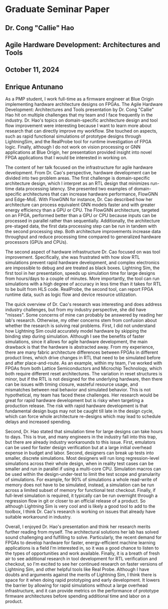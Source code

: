 # Graduate Seminar Paper 
## Dr. Cong "Callie" Hao
## Agile Hardware Development: Architectures and Tools
## October 11, 2024
## Enrique Antunano

As a PMP student, I work full-time as a firmware engineer at Blue Origin implementing hardware architecture designs on FPGAs. The Agile Hardware Development: Architectures and Tools presentation by Dr. Cong "Callie" Hao hit on multiple challenges that my team and I face frequently in the industry. Dr. Hao's topics on domain-specific architecture design and tool flow improvement were interesting because I want to learn more about research that can directly improve my workflow. She touched on aspects, such as rapid functional simulations of prototype designs through LightningSim, and the RealProbe tool for runtime investigation of FPGA logic. Finally, although I do not work on vision processing or GNN applications at Blue Origin, her presentation provided insight into novel FPGA applications that I would be interested in working on.

The content of her talk focused on the infrastructure for agile hardware development. From Dr. Cao's perspective, hardware development can be divided into two problem areas. The first challenge is domain-specific architecture design, which I interpret as an RTL design that minimizes run-time data processing latency. She presented two examples of domain-specific architectures that can increase hardware performance, FlowGNN and Edge-MoE. With FlowGNN for instance, Dr. Cao described how her architecture can process equivalent GNN models faster and with greater energy efficiency than a GPU or CPU. The FlowGNN architecture, targeted on an FPGA, performed better than a GPU or CPU because inputs can be processed in parallel rather than sequentially. Additionally, the architecture pre-staged data, the first data processing step can be run in tandem with the second processing step. Both architecture improvements increase data throughput and reduce processing time compared to generalized hardware processors (GPUs and CPUs). 

The second aspect of hardware infrastructure Dr. Cao focused on was tool improvement. Specifically, she was frustrated with how slow RTL simulations prevent rapid hardware development, and complex electronics are impossible to debug and are treated as black boxes. Lightning Sim, the first tool in her presentation, speeds up simulation time for large designs from hours/days to a couple of minutes. More importantly, the tool can run simulations with a high degree of accuracy in less time than it takes for RTL to be built from HLS code. RealProbe, the second tool, can report FPGA runtime data, such as logic flow and device resource utilization.

The quick overview of Dr. Cao's research was interesting and does address industry challenges, but from my industry perspective, she did have "misses". Some concerns of mine can probably be answered by reading her lab's research. Otherwise, my other concerns stem from confusion about whether the research is solving real problems. First, I did not understand how Lightning Sim could accurately model hardware by skipping the binding step during simulation. Although I see the benefits of faster simulations, since it allows for agile hardware development, the main drawback is that the hardware is abstracted away. From my experience, there are many fabric architecture differences between FPGAs in different product lines, which drive changes in RTL that need to be simulated before and after place-and-route. As an example, within my team, I've worked with FPGAs from both Lattice Semiconductors and Microchip Technology, which both require different reset architectures. The variation in reset structures is minor, but if the RTL is not designed for the underlying hardware, then there can be issues with timing closure, wasteful resource usage, and mismatches between real behavior and simulated behavior. This is not hypothetical, my team has faced these challenges. Her research would be great for rapid hardware development but is risky when targeting a production release. The risk with rapid hardware development is that fundamental design bugs may not be caught till late in the design cycle, which can force whole architecture re-designs which may lead to schedule delays and increased spending.

Second, Dr. Hao stated that simulation time for large designs can take hours to days. This is true, and many engineers in the industry fall into this trap, but there are already industry workarounds to this issue. First, emulators can be used for faster design verification but at a large initial overhead expense in budget and labor. Second, designers can break up tests into smaller, discrete simulations. Most designers will run long regression-level simulations across their whole design, when in reality test cases can be smaller and run in parallel if using a multi-core CPU. Simulation macros can be used within the design-under-test to limit the test scope and granularity of simulations. For example, for 90% of simulations a whole read-write of memory does not have to be simulated, instead, a simulation can be run across a limited subset of memory for functional test checkout. Finally, if full-level simulation is required, it typically can be run overnight through a regression flow in git or closer to an official release of a product. So although Lightning Sim is very cool and is likely a good tool to add to the toolbox, I think Dr. Cao's research is working on issues that already have suitable workaround in industry. 

Overall, I enjoyed Dr. Hao's presentation and think her research merits further reading from myself. The architectural solutions her lab has solved sound challenging and fulfilling to solve. Particularly, the recent demand for FPGAs to develop hardware for faster, energy-efficient machine learning applications is a field I'm interested in, so it was a good chance to listen to the types of opportunities and work available. Finally, it is a breath of fresh air to see additional research in tool development for RTL verification and checkout, so I'm excited to see her continued research on faster versions of Lightning Sim, and other helpful tools like Real Probe. Although I have doubts and arguments against the merits of Lightning Sim, I think there is space for it when doing rapid prototyping and early development. It lowers the barrier by allowing for rapid simulations without a large overhead infrastructure, and it can provide metrics on the performance of prototype firmware architectures before spending additional time and labor on a product. 
